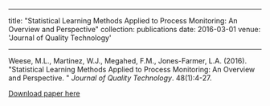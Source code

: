 
---
title: "Statistical Learning Methods Applied to Process Monitoring: An Overview and Perspective"
collection: publications
date: 2016-03-01
venue: 'Journal of Quality Technology'


---

Weese, M.L., Martinez, W.J., Megahed, F.M., Jones-Farmer, L.A. (2016). &quot;Statistical Learning Methods Applied to Process Monitoring: An Overview and Perspective. &quot; <i>Journal of Quality Technology</i>. 48(1):4-27. 


[Download paper here](https://journals.sagepub.com/doi/pdf/10.1177/1094428116672002)

